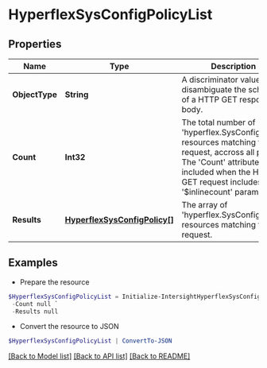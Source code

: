 # HyperflexSysConfigPolicyList
## Properties

Name | Type | Description | Notes
------------ | ------------- | ------------- | -------------
**ObjectType** | **String** | A discriminator value to disambiguate the schema of a HTTP GET response body. | 
**Count** | **Int32** | The total number of &#39;hyperflex.SysConfigPolicy&#39; resources matching the request, accross all pages. The &#39;Count&#39; attribute is included when the HTTP GET request includes the &#39;$inlinecount&#39; parameter. | [optional] 
**Results** | [**HyperflexSysConfigPolicy[]**](HyperflexSysConfigPolicy.md) | The array of &#39;hyperflex.SysConfigPolicy&#39; resources matching the request. | [optional] 

## Examples

- Prepare the resource
```powershell
$HyperflexSysConfigPolicyList = Initialize-IntersightHyperflexSysConfigPolicyList  -ObjectType null `
 -Count null `
 -Results null
```

- Convert the resource to JSON
```powershell
$HyperflexSysConfigPolicyList | ConvertTo-JSON
```

[[Back to Model list]](../README.md#documentation-for-models) [[Back to API list]](../README.md#documentation-for-api-endpoints) [[Back to README]](../README.md)

